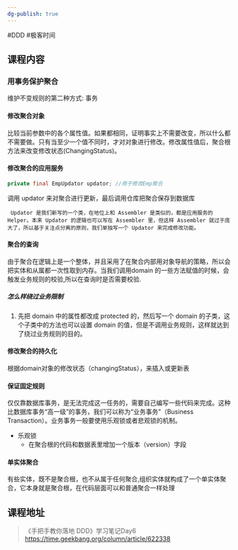 ```yaml
---
dg-publish: true
---
```


#DDD #极客时间 

## 课程内容

### 用事务保护聚合

维护不变规则的第二种方式: 事务

#### 修改聚合对象

比较当前参数中的各个属性值。如果都相同，证明事实上不需要改变，所以什么都不需要做。只有当至少一个值不同时，才对对象进行修改。修改属性值后，聚合根方法来改变修改状态(ChangingStatus)。

#### 修改聚合的应用服务
```java
private final EmpUpdator updator; //用于修改Emp聚合
```
调用 updator 来对聚合进行更新，最后调用仓库把聚合保存到数据库

	 Updator 是我们新写的一个类，在地位上和 Assembler 是类似的，都是应用服务的 Helper。本来 Updator 的逻辑也可以写在 Assembler 里，但这样 Assembler 就过于庞大了，所以基于关注点分离的原则，我们单独写一个 Updator 来完成修改功能。

#### 聚合的查询

由于聚合在逻辑上是一个整体，并且采用了在聚合内部用对象导航的策略，所以会把实体和从属都一次性取到内存。当我们调用domain 的一些方法赋值的时候，会触发业务规则的校验,所以在查询时是否需要校验.

##### 怎么样绕过业务限制

1. 先把 domain 中的属性都改成 protected 的，然后写一个 domain 的子类，这个子类中的方法也可以设置 domain 的值，但是不调用业务规则，这样就达到了绕过业务规则的目的。

#### 修改聚合的持久化

根据domain对象的修改状态（changingStatus），来插入或更新表

#### 保证固定规则

仅仅靠数据库事务，是无法完成这一任务的，需要自己编写一些代码来完成。这种比数据库事务“高一级”的事务，我们可以称为“业务事务”（Business Transaction）。业务事务一般要使用乐观锁或者悲观锁的机制。

- 乐观锁
	- 在聚合根的代码和数据表里增加一个版本（version）字段

#### 单实体聚合

有些实体，既不是聚合根，也不从属于任何聚合,组织实体就构成了一个单实体聚合，它本身就是聚合根，在代码层面可以和普通聚合一样处理


## 课程地址

>《手把手教你落地 DDD》学习笔记Day6
> https://time.geekbang.org/column/article/622338